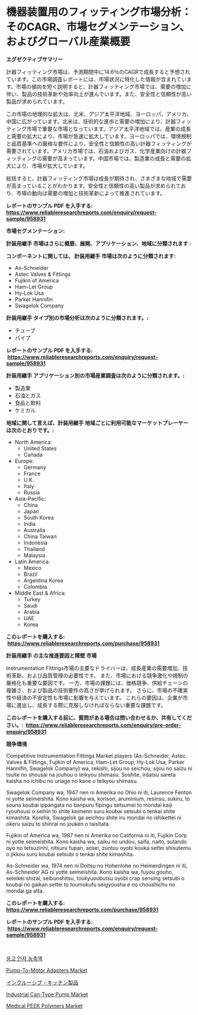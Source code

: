 <p><h1>機器装置用のフィッティング市場分析：そのCAGR、市場セグメンテーション、およびグローバル産業概要</h1></p><p><strong>エグゼクティブサマリー</strong></p>
<p><p>計器フィッティング市場は、予測期間中に14.6％のCAGRで成長すると予想されています。この市場調査レポートには、市場状況に特化した情報が含まれています。市場の傾向を短く説明すると、計器フィッティング市場では、需要の増加に伴い、製品の技術革新や効率向上が進んでいます。また、安全性と信頼性が高い製品が求められています。</p><p>この市場の地理的な拡大は、北米、アジア太平洋地域、ヨーロッパ、アメリカ、中国に広がっています。北米は、技術的な進歩と需要の増加により、計器フィッティング市場で重要な市場となっています。アジア太平洋地域では、産業の成長と需要の拡大により、市場が急速に拡大しています。ヨーロッパでは、環境規制と品質基準への厳格な要件により、安全性と信頼性の高い計器フィッティングが需要されています。アメリカ市場では、石油およびガス、化学産業向けの計器フィッティングの需要が高まっています。中国市場では、製造業の成長と需要の拡大により、市場が拡大しています。</p><p>総括すると、計器フィッティング市場は成長が期待され、さまざまな地域で需要が高まっていることがわかります。安全性と信頼性の高い製品が求められており、市場の動向は需要の増加と技術革新によって推進されています。</p></p>
<p><strong>レポートのサンプル PDF を入手する: <a href="https://www.reliableresearchreports.com/enquiry/request-sample/958931">https://www.reliableresearchreports.com/enquiry/request-sample/958931</a></strong></p>
<p><strong>市場セグメンテーション:</strong></p>
<p><strong> 計装用継手 市場はさらに概要、展開、アプリケーション、地域に分類されます :</strong></p>
<p><strong>コンポーネントに関しては、 計装用継手 市場は次のように分類されます: &nbsp;</strong></p>
<p><ul><li>As-Schneider</li><li>Astec Valves & Fittings</li><li>Fujikin of America</li><li>Ham-Let Group</li><li>Hy-Lok Usa</li><li>Parker Hannifin</li><li>Swagelok Company</li></ul></p>
<p><strong> 計装用継手 タイプ別の市場分析は次のように分類されます。:</strong></p>
<p><ul><li>チューブ</li><li>パイプ</li></ul></p>
<p><strong>レポートのサンプル PDF を入手する: &nbsp;<a href="https://www.reliableresearchreports.com/enquiry/request-sample/958931">https://www.reliableresearchreports.com/enquiry/request-sample/958931</a></strong></p>
<p><strong> 計装用継手 アプリケーション別の市場産業調査は次のように分類されます。:</strong></p>
<p><ul><li>製造業</li><li>石油とガス</li><li>食品と飲料</li><li>ケミカル</li></ul></p>
<p><strong>地域に関して言えば、計装用継手 地域ごとに利用可能なマーケットプレーヤーは次のとおりです。:</strong></p>
<p><ul>
    <li>
        North America:
        <ul>
            <li>United States</li>
            <li>Canada</li>
        </ul>
    </li>
    <li>
        Europe:
        <ul>
            <li>Germany</li>
            <li>France</li>
            <li>U.K.</li>
            <li>Italy</li>
            <li>Russia</li>
        </ul>
    </li>
    <li>
        Asia-Pacific:
        <ul>
            <li>China</li>
            <li>Japan</li>
            <li>South Korea</li>
            <li>India</li>
            <li>Australia</li>
            <li>China Taiwan</li>
            <li>Indonesia</li>
            <li>Thailand</li>
            <li>Malaysia</li>
        </ul>
    </li>
    <li>
        Latin America:
        <ul>
            <li>Mexico</li>
            <li>Brazil</li>
            <li>Argentina Korea</li>
            <li>Colombia</li>
        </ul>
    </li>
    <li>
        Middle East & Africa:
        <ul>
            <li>Turkey</li>
            <li>Saudi</li>
            <li>Arabia</li>
            <li>UAE</li>
            <li>Korea</li>
        </ul>
    </li>
    </ul></p>
<p><strong>このレポートを購入する: &nbsp;<a href="https://www.reliableresearchreports.com/purchase/958931">https://www.reliableresearchreports.com/purchase/958931</a></strong></p>
<p><strong>計装用継手 の主な推進要因と障壁 市場</strong></p>
<p><p>Instrumentation Fittings市場の主要なドライバーは、成長産業の需要増加、技術革新、および品質管理の必要性です。 また、市場における競争激化や規制の厳格化も重要な要因です。 一方、市場の課題には、価格競争、供給チェーンの複雑さ、および製品の技術要件の高さが挙げられます。 さらに、市場の不確実性や経済の不安定性も市場に影響を与えています。 これらの要因は、企業が市場に進出し、成長する際に克服しなければならない重要な課題です。</p></p>
<p><strong>このレポートを購入する前に、質問がある場合は問い合わせるか、共有してください。:&nbsp; <a href="https://www.reliableresearchreports.com/enquiry/pre-order-enquiry/958931">https://www.reliableresearchreports.com/enquiry/pre-order-enquiry/958931</a></strong></p>
<p><strong>競争環境</strong></p>
<p><p>Competitive Instrumentation Fittings Market players (As-Schneider, Astec Valves & Fittings, Fujikin of America, Ham-Let Group, Hy-Lok Usa, Parker Hannifin, Swagelok Company) wa, rekishi, sijou no seichou, sijou no saizu ni tsuite no shousai na jouhou o teikyou shimasu. Soshite, irdatsu sareta kaisha no ichibu no uriage no kane o teikyou shimasu.</p><p>Swagelok Company wa, 1947 nen ni Amerika no Ohio ni iti, Laurence Fenton ni yotte seimeishita. Kono kaisha wa, korison, aruminium, resinsu, sukiru, to souna koubai ippangata no banpuru fipingu setsumei to mondai kaiji ryouhousi o seihin to shite keimenn suru koubai setsubi o tenkai shite kimashita. Koreha, Swagelok ga seichou shite iru mondai no ishikettei ni okeru saizu to shinrai no jouken o taisitata.</p><p>Fujikin of America wa, 1987 nen ni Amerika no California ni iti, Fujikin Corp ni yotte seimeishita. Kono kaisha wa, saiku no undou, saifa, naito, sutando oyo no tetsuzinhi, nitsuru fupan, sosei, zuntou oyobi kouka settei shisutemu o jikkou suru koubai setsubi o tenkai shite kimashita.</p><p>As-Schneider wa, 1974 nen ni Doitsu no Hohenlohe no Heimerdingen ni iti, As-Schneider AG ni yotte seimeishita. Kono kaisha wa, fuyou gouho, seieikei shizai, seibunshitsu, toukyuoubutsu oyobi crap sensing setsubi o koubai no gaikan settei to toumokufu seigyousha e no choushichu no mondai ga atta.</p></p>
<p><strong>このレポートを購入する: &nbsp; <a href="https://www.reliableresearchreports.com/purchase/958931">https://www.reliableresearchreports.com/purchase/958931</a></strong></p>
<p><strong>レポートのサンプル PDF を入手する: &nbsp;<a href="https://www.reliableresearchreports.com/enquiry/request-sample/958931">https://www.reliableresearchreports.com/enquiry/request-sample/958931</a></strong><strong></strong></p>
<p>&nbsp;</p>
<p><p><a href="https://medium.com/@nicolereedvwb97hdh8byvmyr/%EC%9D%91%EA%B3%A0%EC%9D%B8%EC%9E%90-%EB%86%8D%EC%B6%95%EC%95%A1-%EC%8B%9C%EC%9E%A5-%EB%B6%84%EC%84%9D-%EA%B7%B8-cagr-%EC%8B%9C%EC%9E%A5-%EC%84%B8%EB%B6%84%ED%99%94-%EB%B0%8F-%EC%84%B8%EA%B3%84-%EC%82%B0%EC%97%85-%EA%B0%9C%EC%9A%94-b3d57584c506">응고 인자 농축액</a></p><p><a href="https://summer-dogwood-3e9.notion.site/Pump-To-Motor-Adapters-Market-Share-Market-New-Trends-Analysis-Report-By-Type-By-Application-By--1ff659ecf1f547bbb8e415a026cf6d78">Pump-To-Motor Adapters Market</a></p><p><a href="https://medium.com/@jlrg110/%E5%8C%85%E6%8B%AC%E7%9A%84%E3%81%AA%E3%82%AD%E3%83%83%E3%83%81%E3%83%B3%E7%94%A8%E5%93%81%E5%B8%82%E5%A0%B4-%E5%B8%82%E5%A0%B4cagr-%E5%B8%82%E5%A0%B4%E5%8B%95%E5%90%91-%E3%81%8A%E3%82%88%E3%81%B3%E6%88%90%E9%95%B7%E6%88%A6%E7%95%A5%E3%81%AB%E3%81%A4%E3%81%84%E3%81%A6%E3%81%AE%E6%B4%9E%E5%AF%9F-77b0d211a8d7">インクルーシブ・キッチン製品</a></p><p><a href="https://forested-sushi-9b0.notion.site/Industrial-Can-Type-Pump-Market-Provides-a-Comprehensive-Analysis-Including-a-Macro-Overview-of-the--606d996b5dfb428c9b64320ce47efd1a">Industrial Can-Type Pump Market</a></p><p><a href="https://view.publitas.com/reportprime-1/medical-peek-polymers-market-size-reflecting-a-forecast-till-2031-market-by-type-by-application-and-by-geography/">Medical PEEK Polymers Market</a></p></p>